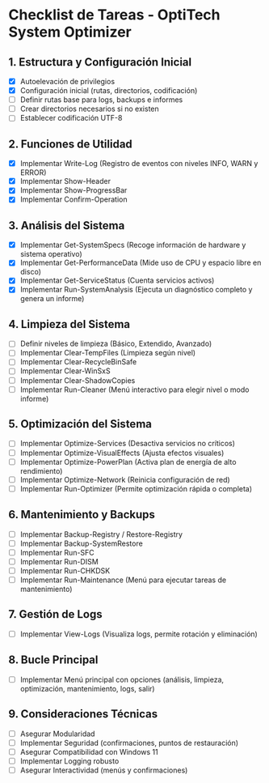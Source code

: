 # Checklist de Tareas - OptiTech System Optimizer

## 1. Estructura y Configuración Inicial
- [x] Autoelevación de privilegios
- [x] Configuración inicial (rutas, directorios, codificación)
- [ ] Definir rutas base para logs, backups e informes
- [ ] Crear directorios necesarios si no existen
- [ ] Establecer codificación UTF-8

## 2. Funciones de Utilidad
- [x] Implementar Write-Log (Registro de eventos con niveles INFO, WARN y ERROR)
- [x] Implementar Show-Header
- [x] Implementar Show-ProgressBar
- [x] Implementar Confirm-Operation

## 3. Análisis del Sistema
- [x] Implementar Get-SystemSpecs (Recoge información de hardware y sistema operativo)
- [x] Implementar Get-PerformanceData (Mide uso de CPU y espacio libre en disco)
- [x] Implementar Get-ServiceStatus (Cuenta servicios activos)
- [x] Implementar Run-SystemAnalysis (Ejecuta un diagnóstico completo y genera un informe)

## 4. Limpieza del Sistema
- [ ] Definir niveles de limpieza (Básico, Extendido, Avanzado)
- [ ] Implementar Clear-TempFiles (Limpieza según nivel)
- [ ] Implementar Clear-RecycleBinSafe
- [ ] Implementar Clear-WinSxS
- [ ] Implementar Clear-ShadowCopies
- [ ] Implementar Run-Cleaner (Menú interactivo para elegir nivel o modo informe)

## 5. Optimización del Sistema
- [ ] Implementar Optimize-Services (Desactiva servicios no críticos)
- [ ] Implementar Optimize-VisualEffects (Ajusta efectos visuales)
- [ ] Implementar Optimize-PowerPlan (Activa plan de energía de alto rendimiento)
- [ ] Implementar Optimize-Network (Reinicia configuración de red)
- [ ] Implementar Run-Optimizer (Permite optimización rápida o completa)

## 6. Mantenimiento y Backups
- [ ] Implementar Backup-Registry / Restore-Registry
- [ ] Implementar Backup-SystemRestore
- [ ] Implementar Run-SFC
- [ ] Implementar Run-DISM
- [ ] Implementar Run-CHKDSK
- [ ] Implementar Run-Maintenance (Menú para ejecutar tareas de mantenimiento)

## 7. Gestión de Logs
- [ ] Implementar View-Logs (Visualiza logs, permite rotación y eliminación)

## 8. Bucle Principal
- [ ] Implementar Menú principal con opciones (análisis, limpieza, optimización, mantenimiento, logs, salir)

## 9. Consideraciones Técnicas
- [ ] Asegurar Modularidad
- [ ] Implementar Seguridad (confirmaciones, puntos de restauración)
- [ ] Asegurar Compatibilidad con Windows 11
- [ ] Implementar Logging robusto
- [ ] Asegurar Interactividad (menús y confirmaciones)
